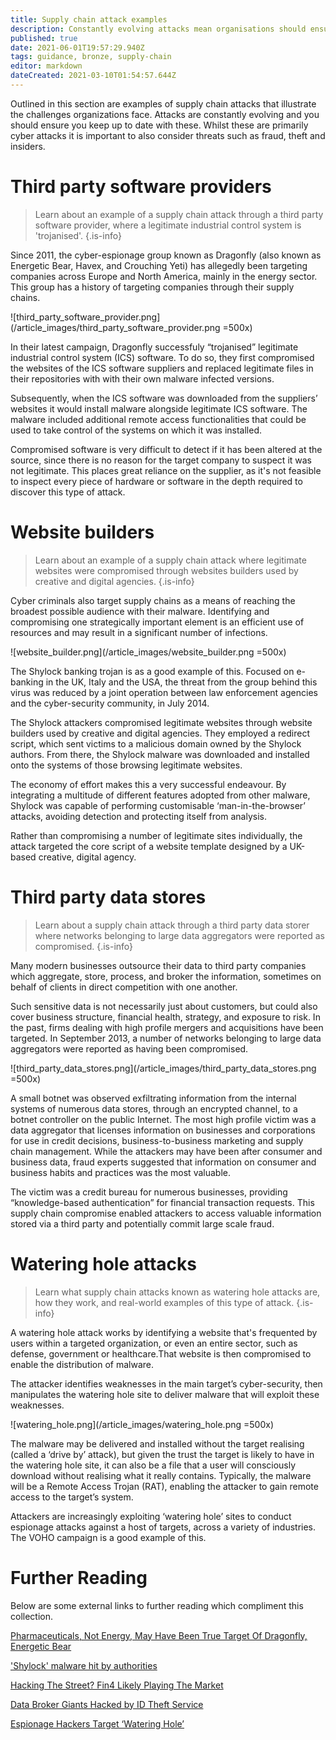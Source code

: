 ```yaml
---
title: Supply chain attack examples
description: Constantly evolving attacks mean organisations should ensure they also evolve defences
published: true
date: 2021-06-01T19:57:29.940Z
tags: guidance, bronze, supply-chain
editor: markdown
dateCreated: 2021-03-10T01:54:57.644Z
---
```


Outlined in this section are examples of supply chain attacks that illustrate the challenges organizations face. Attacks are constantly evolving and you should ensure you keep up to date with these. Whilst these are primarily cyber attacks it is important to also consider threats such as fraud, theft and insiders.

# Third party software providers
> Learn about an example of a supply chain attack through a third party software provider, where a legitimate industrial control system is 'trojanised'.
{.is-info}


Since 2011, the cyber-espionage group known as Dragonfly (also known as Energetic Bear, Havex, and Crouching Yeti) has allegedly been targeting companies across Europe and North America, mainly in the energy sector. This group has a history of targeting companies through their supply chains.

![third_party_software_provider.png](/article_images/third_party_software_provider.png =500x)

In their latest campaign, Dragonfly successfuly “trojanised” legitimate industrial control system (ICS) software. To do so, they first compromised the websites of the ICS software suppliers and replaced legitimate files in their repositories with with their own malware infected versions.

Subsequently, when the ICS software was downloaded from the suppliers’ websites it would install malware alongside legitimate ICS software. The malware included additional remote access functionalities that could be used to take control of the systems on which it was installed.

Compromised software is very difficult to detect if it has been altered at the source, since there is no reason for the target company to suspect it was not legitimate. This places great reliance on the supplier, as it's not feasible to inspect every piece of hardware or software in the depth required to discover this type of attack.

# Website builders

> Learn about an example of a supply chain attack where legitimate websites were compromised through websites builders used by creative and digital agencies.
{.is-info}


Cyber criminals also target supply chains as a means of reaching the broadest possible audience with their malware. Identifying and compromising one strategically important element is an efficient use of resources and may result in a significant number of infections.

![website_builder.png](/article_images/website_builder.png =500x)

The Shylock banking trojan is as a good example of this. Focused on e-banking in the UK, Italy and the USA, the threat from the group behind this virus was reduced by a joint operation between law enforcement agencies and the cyber-security community, in July 2014.

The Shylock attackers compromised legitimate websites through website builders used by creative and digital agencies. They employed a redirect script, which sent victims to a malicious domain owned by the Shylock authors. From there, the Shylock malware was downloaded and installed onto the systems of those browsing legitimate websites.

The economy of effort makes this a very successful endeavour. By integrating a multitude of different features adopted from other malware, Shylock was capable of performing customisable ‘man-in-the-browser’ attacks, avoiding detection and protecting itself from analysis.

Rather than compromising a number of legitimate sites individually, the attack targeted the core script of a website template designed by a UK-based creative, digital agency.


# Third party data stores
> Learn about a supply chain attack through a third party data storer where networks belonging to large data aggregators were reported as compromised.
{.is-info}

Many modern businesses outsource their data to third party companies which aggregate, store, process, and broker the information, sometimes on behalf of clients in direct competition with one another.

Such sensitive data is not necessarily just about customers, but could also cover business structure, financial health, strategy, and exposure to risk. In the past, firms dealing with high profile mergers and acquisitions have been targeted. In September 2013, a number of networks belonging to large data aggregators were reported as having been compromised.

![third_party_data_stores.png](/article_images/third_party_data_stores.png =500x)

A small botnet was observed exfiltrating information from the internal systems of numerous data stores, through an encrypted channel, to a botnet controller on the public Internet. The most high profile victim was a data aggregator that licenses information on businesses and corporations for use in credit decisions, business-to-business marketing and supply chain management. While the attackers may have been after consumer and business data, fraud experts suggested that information on consumer and business habits and practices was the most valuable.

The victim was a credit bureau for numerous businesses, providing “knowledge-based authentication” for financial transaction requests. This supply chain compromise enabled attackers to access valuable information stored via a third party and potentially commit large scale fraud.

# Watering hole attacks
> Learn what supply chain attacks known as watering hole attacks are, how they work, and real-world examples of this type of attack.
{.is-info}

A watering hole attack works by identifying a website that's frequented by users within a targeted organization, or even an entire sector, such as defense, government or healthcare.That website is then compromised to enable the distribution of malware.

The attacker identifies weaknesses in the main target’s cyber-security, then manipulates the watering hole site to deliver malware that will exploit these weaknesses.

![watering_hole.png](/article_images/watering_hole.png =500x)

The malware may be delivered and installed without the target realising (called a ‘drive by’ attack), but given the trust the target is likely to have in the watering hole site, it can also be a file that a user will consciously download without realising what it really contains. Typically, the malware will be a Remote Access Trojan (RAT), enabling the attacker to gain remote access to the target’s system.

Attackers are increasingly exploiting ‘watering hole’ sites to conduct espionage attacks against a host of targets, across a variety of industries. The VOHO campaign is a good example of this.


# Further Reading

Below are some external links to further reading which compliment this collection.

[Pharmaceuticals, Not Energy, May Have Been True Target Of Dragonfly, Energetic Bear](https://www.darkreading.com/pharmaceuticalsnot-energy-may-have-been-true-target-of-dragonfly-energetic-bear/d/d-id/1316869)

['Shylock' malware hit by authorities](https://www.bbc.com/news/technology-28245598)

[Hacking The Street? Fin4 Likely Playing The Market](http://www2.fireeye.com/rs/fireye/images/rpt-fin4.pdf)

[Data Broker Giants Hacked by ID Theft Service](https://krebsonsecurity.com/2013/09/data-broker-giants-hacked-by-id-theft-service/)

[Espionage Hackers Target ‘Watering Hole’](https://krebsonsecurity.com/2012/09/espionage-hackers-target-watering-hole-sites/)